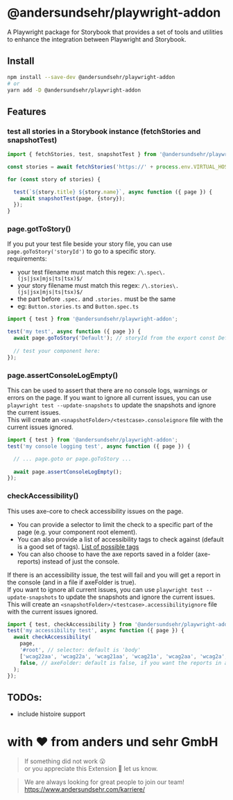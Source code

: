# @andersundsehr/playwright-addon
A Playwright package for Storybook that provides a set of tools and utilities to enhance the integration between Playwright and Storybook.


## Install

```bash
npm install --save-dev @andersundsehr/playwright-addon
# or
yarn add -D @andersundsehr/playwright-addon
```

## Features

### test all stories in a Storybook instance (fetchStories and snapshotTest)

````ts
import { fetchStories, test, snapshotTest } from '@andersundsehr/playwright-addon';

const stories = await fetchStories('https://' + process.env.VIRTUAL_HOST);

for (const story of stories) {

  test(`${story.title} ${story.name}`, async function ({ page }) {
    await snapshotTest(page, {story});
  });
}

````

### page.gotToStory()

If you put your test file beside your story file, you can use `page.goToStory('storyId')` to go to a specific story.  
requirements:
- your test filename must match this regex: `/\.spec\.(js|jsx|mjs|ts|tsx)$/`
- your story filename must match this regex: `/\.stories\.(js|jsx|mjs|ts|tsx)$/`
- the part before `.spec.` and `.stories.` must be the same
- eg: `Button.stories.ts` and `Button.spec.ts`

````ts
import { test } from '@andersundsehr/playwright-addon';

test('my test', async function ({ page }) {
  await page.goToStory('Default'); // storyId from the export const Default = ...
  
  // test your component here:
});
````

### page.assertConsoleLogEmpty()

This can be used to assert that there are no console logs, warnings or errors on the page.
If you want to ignore all current issues, you can use `playwright test --update-snapshots` to update the snapshots and ignore the current issues.  
This will create an `<snapshotFolder>/<testcase>.consoleignore` file with the current issues ignored.

````ts
import { test } from '@andersundsehr/playwright-addon';
test('my console logging test', async function ({ page }) {

  // ... page.goto or page.goToStory ...
  
  await page.assertConsoleLogEmpty();
});
````

### checkAccessibility()

This uses axe-core to check accessibility issues on the page.

- You can provide a selector to limit the check to a specific part of the page (e.g. your component root element).
- You can also provide a list of accessibility tags to check against (default is a good set of tags). [List of possible tags](https://www.deque.com/axe/core-documentation/api-documentation/) 
- You can also choose to have the axe reports saved in a folder (axe-reports) instead of just the console.

If there is an accessibility issue, the test will fail and you will get a report in the console (and in a file if axeFolder is true).  
If you want to ignore all current issues, you can use `playwright test --update-snapshots` to update the snapshots and ignore the current issues.  
This will create an `<snapshotFolder>/<testcase>.accessibilityignore` file with the current issues ignored.

````ts
import { test, checkAccessibility } from '@andersundsehr/playwright-addon';
test('my accessibility test', async function ({ page }) {
  await checkAccessibility(
    page,
    '#root', // selector: default is 'body'
    ['wcag22aa', 'wcag22a', 'wcag21aa', 'wcag21a', 'wcag2aa', 'wcag2a', 'best-practice'], // accessibilityTags: default as shown here
    false, // axeFolder: default is false, if you want the reports in a folder, set it to true
  );
});
````

## TODOs:

- include histoire support

# with ♥️ from anders und sehr GmbH

> If something did not work 😮  
> or you appreciate this Extension 🥰 let us know.

> We are always looking for great people to join our team!
> https://www.andersundsehr.com/karriere/

